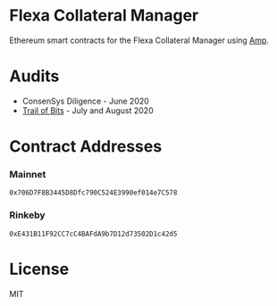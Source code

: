# Flexa Collateral Manager

Ethereum smart contracts for the Flexa Collateral Manager using [Amp](https://amptoken.org).

# Audits

- ConsenSys Diligence - June 2020
- [Trail of Bits](https://github.com/trailofbits/publications/blob/master/reviews/amp.pdf) - July and August 2020

# Contract Addresses

### Mainnet

`0x706D7F8B3445D8Dfc790C524E3990ef014e7C578`

### Rinkeby

`0xE431B11F92CC7cC4BAFdA9b7D12d73502D1c42d5`

# License

MIT
